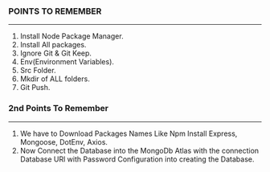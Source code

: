 ### POINTS TO REMEMBER ### 
---
 1. Install Node Package Manager.
 2. Install All packages.
 3. Ignore Git & Git Keep.
 4. Env(Environment Variables).
 5. Src Folder.
 6. Mkdir of ALL folders.
 7. Git Push.

 ### 2nd Points To Remember ### 
 ---
 1. We have to Download Packages Names Like Npm Install Express, Mongoose, DotEnv, Axios.
 2. Now Connect the Database into the MongoDb Atlas with the connection Database URl with Password Configuration into creating the Database.